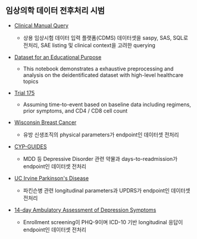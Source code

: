 ## 임상의학 데이터 전후처리 시범
* [Clinical Manual Query](https://github.com/yuninze/pub/blob/main/ct/dmc.ipynb)
	* 상용 임상시험 데이터 입력 플랫폼(CDMS) 데이터셋을 saspy, SAS, SQL로 전처리, SAE listing 및 clinical context을 고려한 querying

* [Dataset for an Educational Purpose](https://github.com/beeseosil/nih.go.kr/koges/blob/main/qwer.ipynb)
	* This notebook demonstrates a exhaustive preprocessing and analysis on the deidentificated dataset with high-level healthcare topics

* [Trial 175](https://github.com/yuninze/pub/blob/main/notebook4407d644ef.ipynb)
	* Assuming time-to-event based on baseline data including regimens, prior symptoms, and CD4 / CD8 cell count

* [Wisconsin Breast Cancer](https://github.com/yuninze/pub/blob/main/notebook82dfb5c7b4.ipynb)
	* 유방 신생조직의 physical parameters가 endpoint인 데이터셋 전처리

* [CYP-GUIDES](https://github.com/yuninze/pub/blob/main/notebook44f7ceb7b9.ipynb)
	* MDD 등 Depressive Disorder 관련 약물과 days-to-readmission가 endpoint인 데이터셋 전처리

* [UC Irvine Parkinson's Disease](https://github.com/yuninze/pub/blob/main/notebook9846d2c254.ipynb)
	* 파킨슨병 관련 longitudinal parameters과 UPDRS가 endpoint인 데이터셋 전처리

* [14-day Ambulatory Assessment of Depression Symptoms](https://github.com/yuninze/pub/blob/main/notebookc2020bf0c0.ipynb)
	* Enrollment screening이 PHQ-9이며 ICD-10 기반 longitudinal 응답이 endpoint인 데이터셋 전처리
